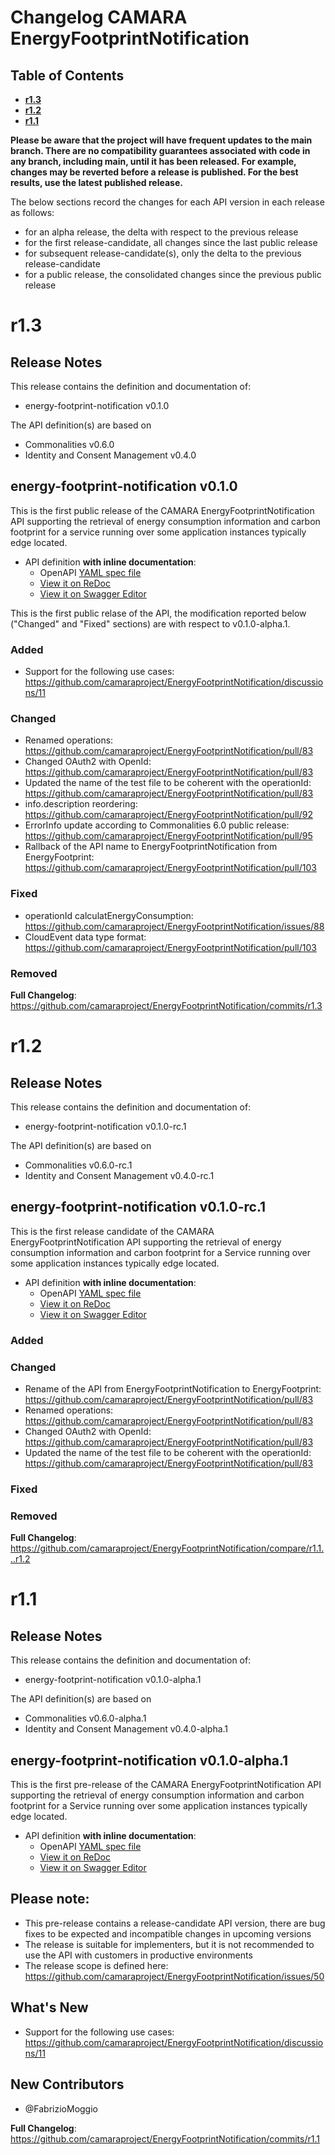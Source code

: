 
# Changelog CAMARA EnergyFootprintNotification

## Table of Contents

- **[r1.3](#r13)**
- **[r1.2](#r12)**
- **[r1.1](#r11)**

**Please be aware that the project will have frequent updates to the main branch. There are no compatibility guarantees associated with code in any branch, including main, until it has been released. For example, changes may be reverted before a release is published. For the best results, use the latest published release.**

The below sections record the changes for each API version in each release as follows:

* for an alpha release, the delta with respect to the previous release
* for the first release-candidate, all changes since the last public release
* for subsequent release-candidate(s), only the delta to the previous release-candidate
* for a public release, the consolidated changes since the previous public release

# r1.3

## Release Notes

This release contains the definition and documentation of:
* energy-footprint-notification v0.1.0

The API definition(s) are based on
* Commonalities v0.6.0
* Identity and Consent Management v0.4.0

## energy-footprint-notification v0.1.0
This is the first public release of the CAMARA EnergyFootprintNotification API supporting the retrieval of energy consumption information and carbon footprint for a service running over some application instances typically edge located.

- API definition **with inline documentation**:
  - OpenAPI [YAML spec file](https://github.com/camaraproject/EnergyFootprintNotification/blob/r1.3/code/API_definitions/energy-footprint.yaml)
  - [View it on ReDoc](https://redocly.github.io/redoc/?url=https://raw.githubusercontent.com/camaraproject/EnergyFootprintNotification/r1.3/code/API_definitions/energy-footprint.yaml&nocors)
  - [View it on Swagger Editor](https://camaraproject.github.io/swagger-ui/?url=https://raw.githubusercontent.com/camaraproject/EnergyFootprintNotification/r1.3/code/API_definitions/energy-footprint.yaml)

This is the first public relase of the API, the modification reported below ("Changed" and "Fixed" sections) are with respect to v0.1.0-alpha.1.

### Added
* Support for the following use cases: https://github.com/camaraproject/EnergyFootprintNotification/discussions/11
  
### Changed
* Renamed operations: https://github.com/camaraproject/EnergyFootprintNotification/pull/83 
* Changed OAuth2 with OpenId: https://github.com/camaraproject/EnergyFootprintNotification/pull/83
* Updated the name of the test file to be coherent with the operationId: https://github.com/camaraproject/EnergyFootprintNotification/pull/83
* info.description reordering: https://github.com/camaraproject/EnergyFootprintNotification/pull/92
* ErrorInfo update according to Commonalities 6.0 public release: https://github.com/camaraproject/EnergyFootprintNotification/pull/95
* Rallback of the API name to EnergyFootprintNotification from EnergyFootprint: https://github.com/camaraproject/EnergyFootprintNotification/pull/103


### Fixed
* operationId calculatEnergyConsumption: https://github.com/camaraproject/EnergyFootprintNotification/issues/88
* CloudEvent data type format: https://github.com/camaraproject/EnergyFootprintNotification/pull/103
  
### Removed

**Full Changelog**: https://github.com/camaraproject/EnergyFootprintNotification/commits/r1.3

# r1.2

## Release Notes

This release contains the definition and documentation of:
* energy-footprint-notification v0.1.0-rc.1

The API definition(s) are based on
* Commonalities v0.6.0-rc.1
* Identity and Consent Management v0.4.0-rc.1

## energy-footprint-notification v0.1.0-rc.1
This is the first release candidate of the CAMARA EnergyFootprintNotification API supporting the retrieval of energy consumption information and carbon footprint for a Service running over some application instances typically edge located.

- API definition **with inline documentation**:
  - OpenAPI [YAML spec file](https://github.com/camaraproject/EnergyFootprintNotification/blob/r1.2/code/API_definitions/energy-footprint-notification.yaml)
  - [View it on ReDoc](https://redocly.github.io/redoc/?url=https://raw.githubusercontent.com/camaraproject/EnergyFootprintNotification/r1.2/code/API_definitions/energy-footprint-notification.yaml&nocors)
  - [View it on Swagger Editor](https://camaraproject.github.io/swagger-ui/?url=https://raw.githubusercontent.com/camaraproject/EnergyFootprintNotification/r1.2/code/API_definitions/energy-footprint-notification.yaml)

### Added

### Changed

* Rename of the API from EnergyFootprintNotification to EnergyFootprint: https://github.com/camaraproject/EnergyFootprintNotification/pull/83
* Renamed operations: https://github.com/camaraproject/EnergyFootprintNotification/pull/83 
* Changed OAuth2 with OpenId: https://github.com/camaraproject/EnergyFootprintNotification/pull/83
* Updated the name of the test file to be coherent with the operationId: https://github.com/camaraproject/EnergyFootprintNotification/pull/83

### Fixed

### Removed

**Full Changelog**: https://github.com/camaraproject/EnergyFootprintNotification/compare/r1.1...r1.2

# r1.1

## Release Notes

This release contains the definition and documentation of:
* energy-footprint-notification v0.1.0-alpha.1

The API definition(s) are based on
* Commonalities v0.6.0-alpha.1
* Identity and Consent Management v0.4.0-alpha.1

## energy-footprint-notification v0.1.0-alpha.1
This is the first pre-release of the CAMARA EnergyFootprintNotification API supporting the retrieval of energy consumption information and carbon footprint for a Service running over some application instances typically edge located.

- API definition **with inline documentation**:
  - OpenAPI [YAML spec file](https://github.com/camaraproject/EnergyFootprintNotification/blob/r1.1/code/API_definitions/energy-footprint-notification.yaml)
  - [View it on ReDoc](https://redocly.github.io/redoc/?url=https://raw.githubusercontent.com/camaraproject/EnergyFootprintNotification/r1.1/code/API_definitions/energy-footprint-notification.yaml&nocors)
  - [View it on Swagger Editor](https://camaraproject.github.io/swagger-ui/?url=https://raw.githubusercontent.com/camaraproject/EnergyFootprintNotification/r1.1/code/API_definitions/energy-footprint-notification.yaml)

## Please note:

- This pre-release contains a release-candidate API version, there are bug fixes to be expected and incompatible changes in upcoming versions 
- The release is suitable for implementers, but it is not recommended to use the API with customers in productive environments
- The release scope is defined here: https://github.com/camaraproject/EnergyFootprintNotification/issues/50

## What's New

* Support for the following use cases: https://github.com/camaraproject/EnergyFootprintNotification/discussions/11

## New Contributors
* @FabrizioMoggio

**Full Changelog**: https://github.com/camaraproject/EnergyFootprintNotification/commits/r1.1